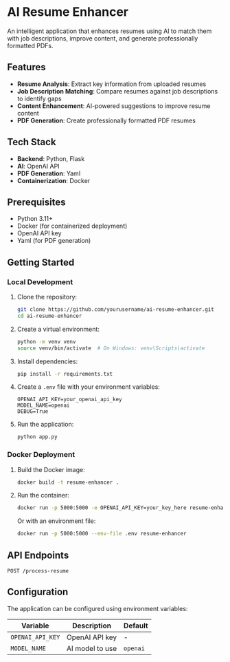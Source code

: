 # AI Resume Enhancer

An intelligent application that enhances resumes using AI to match them with job descriptions, improve content, and generate professionally formatted PDFs.

## Features

- **Resume Analysis**: Extract key information from uploaded resumes
- **Job Description Matching**: Compare resumes against job descriptions to identify gaps
- **Content Enhancement**: AI-powered suggestions to improve resume content
- **PDF Generation**: Create professionally formatted PDF resumes

## Tech Stack

- **Backend**: Python, Flask
- **AI**: OpenAI API
- **PDF Generation**: Yaml
- **Containerization**: Docker

## Prerequisites

- Python 3.11+
- Docker (for containerized deployment)
- OpenAI API key
- Yaml (for PDF generation)

## Getting Started

### Local Development

1. Clone the repository:
   ```bash
   git clone https://github.com/yourusername/ai-resume-enhancer.git
   cd ai-resume-enhancer
   ```

2. Create a virtual environment:
   ```bash
   python -m venv venv
   source venv/bin/activate  # On Windows: venv\Scripts\activate
   ```

3. Install dependencies:
   ```bash
   pip install -r requirements.txt
   ```

4. Create a `.env` file with your environment variables:
   ```
   OPENAI_API_KEY=your_openai_api_key
   MODEL_NAME=openai
   DEBUG=True
   ```

5. Run the application:
   ```bash
   python app.py
   ```

### Docker Deployment

1. Build the Docker image:
   ```bash
   docker build -t resume-enhancer .
   ```

2. Run the container:
   ```bash
   docker run -p 5000:5000 -e OPENAI_API_KEY=your_key_here resume-enhancer
   ```

   Or with an environment file:
   ```bash
   docker run -p 5000:5000 --env-file .env resume-enhancer
   ```

## API Endpoints


```
POST /process-resume
```

## Configuration

The application can be configured using environment variables:

| Variable | Description | Default |
|----------|-------------|---------|
| `OPENAI_API_KEY` | OpenAI API key | - |
| `MODEL_NAME` | AI model to use | `openai` |

